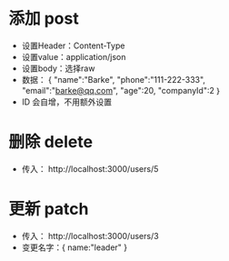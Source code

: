 # 添加 post
* 设置Header：Content-Type
* 设置value：application/json
* 设置body：选择raw
* 数据：
{
    "name":"Barke",
    "phone":"111-222-333",
    "email":"barke@qq.com",
    "age":20,
    "companyId":2
｝
* ID 会自增，不用额外设置


# 删除 delete
* 传入： http://localhost:3000/users/5

# 更新 patch
* 传入： http://localhost:3000/users/3
* 变更名字：{
    name:"leader"
}

# 

